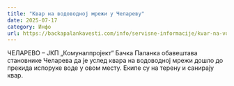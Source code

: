 ```yaml
---
title: "Квар на водоводној мрежи у Челареву"
date: 2025-07-17
category: Инфо
url: https://backapalankavesti.com/info/servisne-informacije/kvar-na-vodovodnoj-mrezi-u-celarevu-2/
---
```


ЧЕЛАРЕВО – ЈКП „Комуналпројект“ Бачка Паланка обавештава становнике Челарева да је услед квара на водоводној мрежи дошло до прекида испоруке воде у овом месту. Екипе су на терену и санирају квар.
